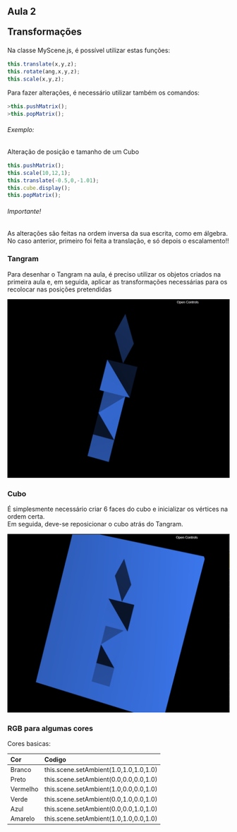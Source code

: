 ## Aula 2 <p> Transformações

Na classe MyScene.js, é possível utilizar estas funções:  

```javascript
this.translate(x,y,z);  
this.rotate(ang,x,y,z);  
this.scale(x,y,z);  
```

Para fazer alterações, é necessário utilizar também os comandos:
```javascript
>this.pushMatrix();  
>this.popMatrix();  
```

###### Exemplo:
Alteração de posição e tamanho de um Cubo  

```javascript  
this.pushMatrix();
this.scale(10,12,1);
this.translate(-0.5,0,-1.01);
this.cube.display();
this.popMatrix();
```
###### Importante!
As alterações são feitas na ordem inversa da sua escrita, como em álgebra.  
No caso anterior, primeiro foi feita a translação, e só depois o escalamento!!  

### Tangram
Para desenhar o Tangram na aula, é preciso utilizar os objetos criados na primeira aula e, em seguida, aplicar as transformações necessárias para os recolocar nas posições pretendidas

![Tangram](ex2/Tangram.png)

### Cubo
É simplesmente necessário criar 6 faces do cubo e inicializar os vértices na ordem certa.  
Em seguida, deve-se reposicionar o cubo atrás do Tangram.

![cubo](ex2/cube.png)

### RGB para algumas cores
Cores basicas:  

| Cor     | Codigo     |
| :------------- | :------------- |
| Branco  | this.scene.setAmbient(1.0,1.0,1.0,1.0)|
| Preto   | this.scene.setAmbient(0.0,0.0,0.0,1.0)|
| Vermelho| this.scene.setAmbient(1.0,0.0,0.0,1.0)|
| Verde   | this.scene.setAmbient(0.0,1.0,0.0,1.0)|
| Azul    | this.scene.setAmbient(0.0,0.0,1.0,1.0)|
| Amarelo | this.scene.setAmbient(1.0,1.0,0.0,1.0)|
